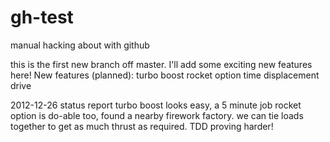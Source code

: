 # gh-test
manual hacking about with github

this is the first new branch off master. I'll add some exciting new features here!
New features (planned):
turbo boost
rocket option
time displacement drive

2012-12-26 status report
turbo boost looks easy, a 5 minute job
rocket option is do-able too, found a nearby firework factory. we can tie loads together to get as much thrust as required.
TDD proving harder!
